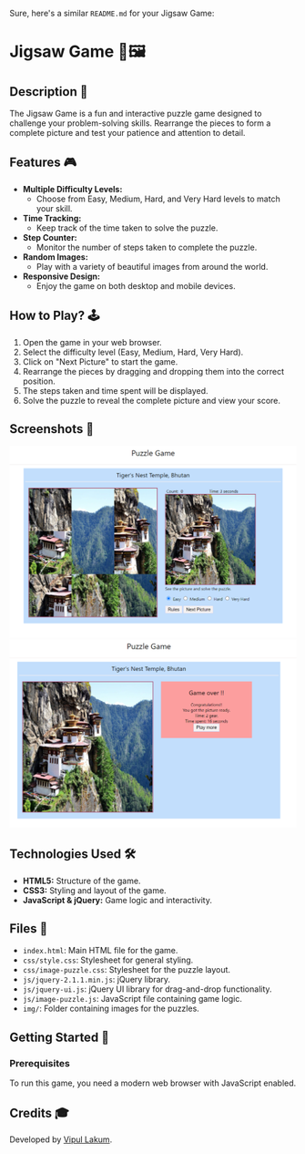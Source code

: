 Sure, here's a similar `README.md` for your Jigsaw Game:

# Jigsaw Game 🧩🖼️

## Description 📃
The Jigsaw Game is a fun and interactive puzzle game designed to challenge your problem-solving skills. Rearrange the pieces to form a complete picture and test your patience and attention to detail.

## Features 🎮
- **Multiple Difficulty Levels:**
  - Choose from Easy, Medium, Hard, and Very Hard levels to match your skill.
- **Time Tracking:**
  - Keep track of the time taken to solve the puzzle.
- **Step Counter:**
  - Monitor the number of steps taken to complete the puzzle.
- **Random Images:**
  - Play with a variety of beautiful images from around the world.
- **Responsive Design:**
  - Enjoy the game on both desktop and mobile devices.

## How to Play? 🕹️
1. Open the game in your web browser.
2. Select the difficulty level (Easy, Medium, Hard, Very Hard).
3. Click on "Next Picture" to start the game.
4. Rearrange the pieces by dragging and dropping them into the correct position.
5. The steps taken and time spent will be displayed.
6. Solve the puzzle to reveal the complete picture and view your score.

## Screenshots 📸
![Game Screenshot](./assets/images/jigsaw_game_1.png)
![Game Screenshot](./assets/images/jigsaw_game_2.png)

## Technologies Used 🛠️
- **HTML5:** Structure of the game.
- **CSS3:** Styling and layout of the game.
- **JavaScript & jQuery:** Game logic and interactivity.

## Files 📂
- `index.html`: Main HTML file for the game.
- `css/style.css`: Stylesheet for general styling.
- `css/image-puzzle.css`: Stylesheet for the puzzle layout.
- `js/jquery-2.1.1.min.js`: jQuery library.
- `js/jquery-ui.js`: jQuery UI library for drag-and-drop functionality.
- `js/image-puzzle.js`: JavaScript file containing game logic.
- `img/`: Folder containing images for the puzzles.

## Getting Started 🚀

### Prerequisites
To run this game, you need a modern web browser with JavaScript enabled.

## Credits 🎓
Developed by [Vipul Lakum](https://github.com/Vipullakum007).
